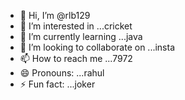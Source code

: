 - 👋 Hi, I’m @rlb129
- 👀 I’m interested in ...cricket
- 🌱 I’m currently learning ...java
- 💞️ I’m looking to collaborate on ...insta
- 📫 How to reach me ...7972
- 😄 Pronouns: ...rahul
- ⚡ Fun fact: ...joker

<!---
rlb129/rlb129 is a ✨ special ✨ repository because its `README.md` (this file) appears on your GitHub profile.
You can click the Preview link to take a look at your changes.
--->

